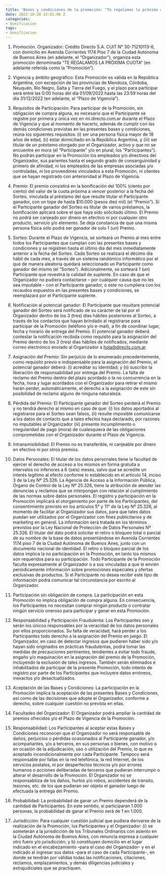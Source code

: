 ```yaml
---
title: 'Bases y condiciones de la promoción: "Te regalamos la próxima cuota"'
date: 2022-10-28 13:01:00 Z
categories:
- bonificacion
tags:
- bonificacion
---
```


 1. Promoción. Organizador: Crédito Directo S.A. CUIT N° 30-71210113-6, con domicilio en Avenida Corrientes 1174 Piso 7 de la Ciudad Autónoma de Buenos Aires (en adelante, el “Organizador”), organiza esta promoción denominada “TE REGALAMOS LA PRÓXIMA CUOTA” (en adelante referida como la “Promoción”).

 2. Vigencia y ámbito geográfico: Esta Promoción es válida en la República Argentina, con excepción de las provincias de Mendoza, Córdoba, Neuquén, Río Negro, Salta y Tierra del Fuego, y el plazo para participar será entre las 0:00 horas del día 01/09/2022 hasta las 23:59 horas del día 31/12/2022 (en adelante, el “Plazo de Vigencia”).

 3. Requisitos de Participación: Para participar de la Promoción, sin obligación de compra alguna, es necesario que el Participante se registre por primera y única vez en mi.directo.com.ar durante el Plazo de Vigencia y que al momento de hacerlo, además de cumplir con las demás condiciones previstas en las presentes bases y condiciones, reúna los siguientes requisitos: (i) ser una persona física mayor de 18 años de edad, (ii) estar domiciliado en la República Argentina, y (iii) ser titular de un préstamo otorgado por el Organizador, activo y que no se encuentre en mora (el “Participante” y/o en plural, los “Participantes”).\
    No podrán participar en la Promoción los empleados y/o directivos del Organizador, sus parientes hasta el segundo grado de consanguinidad y primero de afinidad, ni los empleados de las empresas asociadas y/o controladas, ni los proveedores vinculados a esta Promoción, ni clientes que se hayan registrado con anterioridad al Plazo de Vigencia.

 4. Premio: El premio consistirá en la bonificación del 100% (ciento por ciento) del valor de la cuota próxima a vencer posterior a la fecha del Sorteo, vinculada al préstamo del que resulte titular el Participante ganador, con un tope de hasta $10.000 (pesos diez mil) (el “Premio”). Si el Participante ganador del Sorteo es titular de varios préstamos, la bonificación aplicará sobre el que haya sido solicitado último. El Premio no podrá ser canjeado por dinero en efectivo ni por cualquier otro producto, servicio y/o elemento. Se deja constancia de que una misma persona física sólo podrá ser ganador de solo 1 (un) Premio.

 5. Sorteo: Durante el Plazo de Vigencia, se sorteará un Premio al mes entre todos los Participantes que cumplan con las presentes bases y condiciones y se registren hasta el último día del mes inmediatamente anterior a la fecha del Sorteo. Cada Sorteo se realizará el décimo día hábil de cada mes, a través de un sistema randómico informático por el que de manera aleatoria quedará seleccionado un Participante como ganador del mismo (el “Sorteo”). Adicionalmente, se sorteará 1 (un) Participante que revestirá la calidad de suplente. En caso de que el Organizador no pudiera contactarse – por cualquier causa que no les sea imputable – con el Participante ganador, o este no cumpliera con los recaudos expuestos en las presentes bases y condiciones, se reemplazará por el Participante suplente.

 6. Notificación al potencial ganador: El Participante que resultare potencial ganador del Sorteo será notificado de su carácter de tal por el Organizador dentro de los 3 (tres) días hábiles posteriores al Sorteo, a través de los contactos que hayan brindado al registrarse para participar de la Promoción (teléfono y/o e-mail), a fin de coordinar lugar, fecha y horario de entrega del Premio. El potencial ganador deberá contestar la notificación recibida como requisito para la asignación del Premio dentro de los 3 (tres) días hábiles de notificados, mediante correo electrónico enviado al Organizador a hola@directo.com.ar.

 7. Asignación del Premio: Sin perjuicio de lo enumerado precedentemente, como requisito previo e indispensable para la asignación del Premio, el potencial ganador deberá: (i) acreditar su identidad; y (ii) suscribir la liberación de responsabilidad por entrega del Premio. La falta de reclamo del Premio dentro del plazo acordado o la no concurrencia en la fecha, hora y lugar acordados con el Organizador para retirar el mismo harán perder, automáticamente, el derecho a la asignación de este sin posibilidad de reclamo alguno de ninguna naturaleza.

 8. Pérdida del Premio: El Participante ganador del Sorteo perderá el Premio y no tendrá derecho al mismo en caso de que: (i) los datos aportados al registrarse para el Sorteo sean falsos, (ii) resulte imposible comunicarse a los datos de contacto que a tales efectos haya declarado, por razones no imputables al Organizador (iii) presente incumplimiento o irregularidad de pago (mora) de cualesquiera de las obligaciones comprometidas con el Organizador durante el Plazo de Vigencia.

 9. Intransmisibilidad: El Premio no es transferible, ni canjeable por dinero en efectivo ni por otros premios.

10. Datos Personales: El titular de los datos personales tiene la facultad de ejercer el derecho de acceso a los mismos en forma gratuita a intervalos no inferiores a 6 (seis) meses, salvo que se acredite un interés legítimo al efecto conforme lo establecido en el artículo 14, inciso 3 de la Ley Nº 25.326. La Agencia de Acceso a la Información Pública, Órgano de Control de la Ley Nº 25.326, tiene la atribución de atender las denuncias y reclamos que se interpongan con relación al cumplimiento de las normas sobre datos personales. El registro y participación en la Promoción implicará el otorgamiento por parte de los Participantes, del consentimiento previsto en los artículos 5° y 11° de la Ley Nº 25.326, al momento de facilitar al Organizador sus datos, para que tales datos puedan ser utilizados por el Organizador con fines publicitarios y de marketing en general. La información será tratada en los términos previstos por la Ley Nacional de Protección de Datos Personales Nº 25.326. El titular del dato podrá solicitar el retiro o bloqueo total o parcial de su nombre de la base de datos presentándose en Avenida Corrientes 1174 piso 7 de la Ciudad Autónoma de Buenos Aires, junto con un documento nacional de identidad. El retiro o bloqueo parcial de los datos implica la no participación en la Promoción, en tanto los mismos son requeridos para su participación. Todo Participante de la Promoción faculta expresamente al Organizador o a sus vinculadas a que le envíen periódicamente información sobre promociones especiales y ofertas exclusivas de productos. Si el Participante no desea recibir este tipo de información podrá comunicar tal circunstancia por escrito al Organizador.

11. Participación sin obligación de compra. La participación en esta Promoción no implica obligación de compra alguna. En consecuencia, los Participantes no necesitan comprar ningún producto o contratar ningún servicio oneroso para participar y ganar en esta Promoción.

12. Responsabilidad y Participación Fraudulenta: Los Participantes son y serán los únicos responsables por la veracidad de los datos personales por ellos proporcionados. Su falta de veracidad, hará perder a los Participantes todo derecho a la asignación del Premio en juego. El Organizador, en caso de detectar ingresos que pudieren haber sido y/o hayan sido originados en prácticas fraudulentas, podrá tomar las medidas de precauciones pertinentes, tendientes a evitar todo fraude, engaño y/o maquinación en la asignación del premio de la Promoción, incluyendo la exclusión de tales ingresos. También serán eliminados e inhabilitados de participar de la presente Promoción, todo intento de registro por parte de los Participantes que incluyere datos erróneos, inexactos y/o desactualizados.

13. Aceptación de las Bases y Condiciones: La participación en la Promoción implica la aceptación de las presentes Bases y Condiciones, así como de las decisiones que adopte el Organizador, conforme a derecho, sobre cualquier cuestión no prevista en ellas.

14. Facultades del Organizador: El Organizador podrá ampliar la cantidad de premios ofrecidos y/o el Plazo de Vigencia de la Promoción.

15. Responsabilidad: Los Participantes al aceptar estas Bases y Condiciones reconocen que el Organizador no será responsable de daños, perjuicios o pérdidas ocasionados al Participante ganador, y/o acompañantes, y/o a terceros, en sus personas o bienes, con motivo o en ocasión de la adjudicación, uso o utilización del Premio, lo que es aceptado incondicionalmente por cada Participante. Tampoco será responsable por fallas en la red telefónica, la red Internet, de los servicios postales, ni por desperfectos técnicos y/o por errores humanos o acciones deliberadas de terceros que pudieran interrumpir o alterar el desarrollo de la Promoción. El Organizador no se responsabiliza de los daños, hurtos y/o robos, accidentes de tránsito, lesiones, etc. de los que pudieran ser objeto el ganador luego de efectuada la entrega del Premio.

16. Probabilidad: La probabilidad de ganar un Premio dependerá de la cantidad de Participantes. En este sentido, si participaran 1.000 personas, la probabilidad de ganar el Premio será de 1 en 1.000.

17. Jurisdicción: Para cualquier cuestión judicial que pudiera derivarse de la realización de la Promoción, los Participantes y el Organizador: (i) se someterán a la jurisdicción de los Tribunales Ordinarios con asiento en la Ciudad Autónoma de Buenos Aires, con renuncia expresa a cualquier otro fuero y/o jurisdicción; y b) constituyen domicilio en el lugar indicado en el encabezamiento –para el caso del Organizador- y en el indicado al ingresar sus datos –para el caso de cada Participante-, en donde se tendrán por válidas todas las notificaciones, citaciones, reclamos, emplazamientos, y demás diligencias judiciales y extrajudiciales que se practiquen.